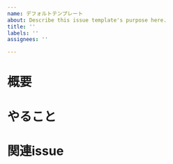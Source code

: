 ```yaml
---
name: デフォルトテンプレート
about: Describe this issue template's purpose here.
title: ''
labels: ''
assignees: ''

---
```


# 概要

# やること

# 関連issue
